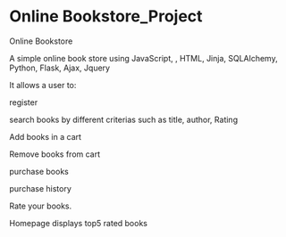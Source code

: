 # Online Bookstore_Project
Online Bookstore

A simple online book store using JavaScript, , HTML, Jinja, SQLAlchemy, Python, Flask, Ajax, Jquery

It allows a user to:

register

search books by different criterias such as title, author, Rating

Add books in a cart

Remove books from cart

purchase books

purchase history

Rate your books.

Homepage displays top5 rated books

